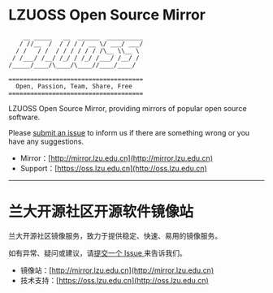 # LZUOSS Open Source Mirror

```
    __ _____   __  ______  __________
   / //__  /  / / / / __ \/ ___/ ___/
  / /   / /  / / / / / / /\__ \\__ \
 / /___/ /__/ /_/ / /_/ /___/ /__/ /
/_____/____/\____/\____//____/____/

=====================================
  Open, Passion, Team, Share, Free
=====================================
```

LZUOSS Open Source Mirror, providing mirrors of popular open source software.

Please [submit an issue](https://github.com/prettyxw/Mirror/issues/new) to inform us if there are something wrong or you have any suggestions.

- Mirror：[http://mirror.lzu.edu.cn](http://mirror.lzu.edu.cn)
- Support：[https://oss.lzu.edu.cn](http://oss.lzu.edu.cn)

---

# 兰大开源社区开源软件镜像站

兰大开源社区镜像服务，致力于提供稳定、快速、易用的镜像服务。

如有异常、疑问或建议，请[提交一个 Issue ](https://github.com/prettyxw/Mirror/issues/new)来告诉我们。

- 镜像站：[http://mirror.lzu.edu.cn](http://mirror.lzu.edu.cn)
- 技术支持：[https://oss.lzu.edu.cn](http://oss.lzu.edu.cn)

